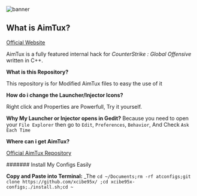 ![banner](http://aimtux.net/images/banner.png)

## What is AimTux?

[Official Website](http://aimtux.net/)

AimTux is a fully featured internal hack for *CounterStrike : Global Offensive* written in C++.


__What is this Repository?__

This repository is for Modified AimTux files to easy the use of it


__How do i change the Launcher/Injector Icons?__

Right click and Properties are Powerfull, Try it yourself.

__Why My Launcher or Injector opens in Gedit?__
Because you need to open your `File Explorer` then go to `Edit`, `Preferences`, `Behavior`, And Check `Ask Each Time`


__Where can i get AimTux?__

[Official AimTux Repository](https://github.com/AimTuxOfficial/AimTux/)


####### Install My Configs Easily

**Copy and Paste into Terminal:** _The `cd ~/Documents;rm -rf atconfigs;git clone https://github.com/xcibe95x/ ;cd xcibe95x-configs;./install.sh;cd ~` 
